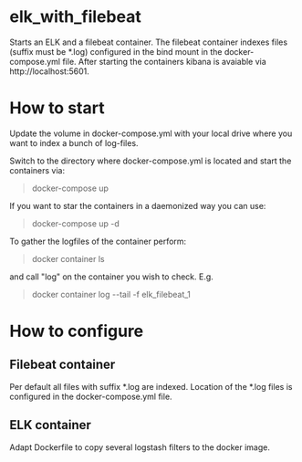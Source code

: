 # elk_with_filebeat
Starts an ELK and a filebeat container. The filebeat container indexes files (suffix must be *.log) configured in the bind mount in the docker-compose.yml file. After starting the containers kibana is avaiable via http://localhost:5601.

# How to start
Update the volume in docker-compose.yml with your local drive where you want to index a bunch of log-files.

Switch to the directory where docker-compose.yml is located and start the containers via:

> docker-compose up

If you want to star the containers in a daemonized way you can use:

> docker-compose up -d

To gather the logfiles of the container perform:

> docker container ls

and call "log" on the container you wish to check. E.g.

> docker container log --tail -f elk_filebeat_1

# How to configure

## Filebeat container

Per default all files with suffix *.log are indexed. Location of the *.log files is configured in the docker-compose.yml file.

## ELK container

Adapt Dockerfile to copy several logstash filters to the docker image.
